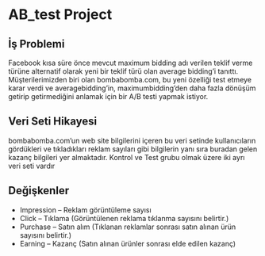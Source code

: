# AB_test Project

## İş Problemi

Facebook kısa süre önce mevcut maximum bidding adı verilen teklif 
verme türüne alternatif olarak yeni bir teklif türü olan average bidding’i 
tanıttı.
Müşterilerimizden biri olan bombabomba.com, bu yeni özelliği test 
etmeye karar verdi ve averagebidding’in, maximumbidding’den daha 
fazla dönüşüm getirip getirmediğini anlamak için bir A/B testi yapmak 
istiyor.

## Veri Seti Hikayesi

bombabomba.com’un web site bilgilerini içeren bu veri setinde kullanıcıların 
gördükleri ve tıkladıkları reklam sayıları gibi bilgilerin yanı sıra buradan gelen 
kazanç bilgileri yer almaktadır. 
Kontrol ve Test grubu olmak üzere iki ayrı veri seti vardır

## Değişkenler
 - Impression – Reklam görüntüleme sayısı
 - Click – Tıklama (Görüntülenen reklama tıklanma sayısını belirtir.)
 - Purchase – Satın alım  (Tıklanan reklamlar sonrası satın alınan ürün sayısını belirtir.)
 - Earning – Kazanç (Satın alınan ürünler sonrası elde edilen kazanç)
